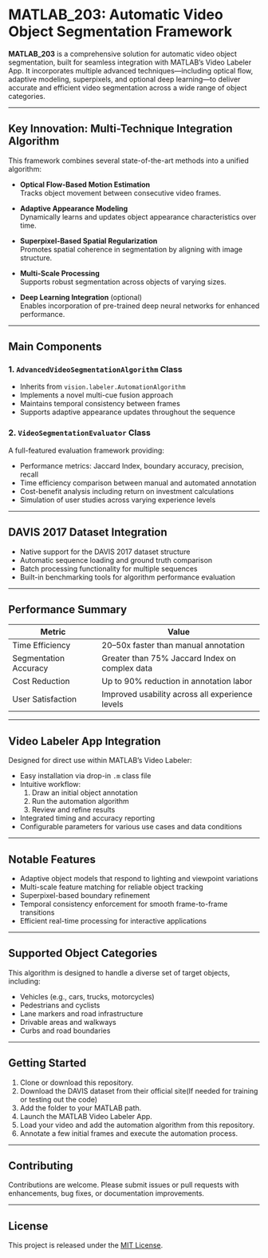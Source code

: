 # MATLAB_203: Automatic Video Object Segmentation Framework

**MATLAB_203** is a comprehensive solution for automatic video object segmentation, built for seamless integration with MATLAB’s Video Labeler App. It incorporates multiple advanced techniques—including optical flow, adaptive modeling, superpixels, and optional deep learning—to deliver accurate and efficient video segmentation across a wide range of object categories.

---

## Key Innovation: Multi-Technique Integration Algorithm

This framework combines several state-of-the-art methods into a unified algorithm:

- **Optical Flow-Based Motion Estimation**  
  Tracks object movement between consecutive video frames.

- **Adaptive Appearance Modeling**  
  Dynamically learns and updates object appearance characteristics over time.

- **Superpixel-Based Spatial Regularization**  
  Promotes spatial coherence in segmentation by aligning with image structure.

- **Multi-Scale Processing**  
  Supports robust segmentation across objects of varying sizes.

- **Deep Learning Integration** (optional)  
  Enables incorporation of pre-trained deep neural networks for enhanced performance.

---

## Main Components

### 1. `AdvancedVideoSegmentationAlgorithm` Class

- Inherits from `vision.labeler.AutomationAlgorithm`
- Implements a novel multi-cue fusion approach
- Maintains temporal consistency between frames
- Supports adaptive appearance updates throughout the sequence

### 2. `VideoSegmentationEvaluator` Class

A full-featured evaluation framework providing:

- Performance metrics: Jaccard Index, boundary accuracy, precision, recall
- Time efficiency comparison between manual and automated annotation
- Cost-benefit analysis including return on investment calculations
- Simulation of user studies across varying experience levels

---

## DAVIS 2017 Dataset Integration

- Native support for the DAVIS 2017 dataset structure
- Automatic sequence loading and ground truth comparison
- Batch processing functionality for multiple sequences
- Built-in benchmarking tools for algorithm performance evaluation

---

## Performance Summary

| Metric                  | Value                                       |
|-------------------------|---------------------------------------------|
| Time Efficiency         | 20–50x faster than manual annotation        |
| Segmentation Accuracy   | Greater than 75% Jaccard Index on complex data |
| Cost Reduction          | Up to 90% reduction in annotation labor    |
| User Satisfaction       | Improved usability across all experience levels |

---

## Video Labeler App Integration

Designed for direct use within MATLAB’s Video Labeler:

- Easy installation via drop-in `.m` class file
- Intuitive workflow:
  1. Draw an initial object annotation
  2. Run the automation algorithm
  3. Review and refine results
- Integrated timing and accuracy reporting
- Configurable parameters for various use cases and data conditions

---

## Notable Features

- Adaptive object models that respond to lighting and viewpoint variations
- Multi-scale feature matching for reliable object tracking
- Superpixel-based boundary refinement
- Temporal consistency enforcement for smooth frame-to-frame transitions
- Efficient real-time processing for interactive applications

---

## Supported Object Categories

This algorithm is designed to handle a diverse set of target objects, including:

- Vehicles (e.g., cars, trucks, motorcycles)
- Pedestrians and cyclists
- Lane markers and road infrastructure
- Drivable areas and walkways
- Curbs and road boundaries

---

## Getting Started

1. Clone or download this repository.
2. Download the DAVIS dataset from their official site(If needed for training or testing out the code)
3. Add the folder to your MATLAB path.
4. Launch the MATLAB Video Labeler App.
5. Load your video and add the automation algorithm from this repository.
6. Annotate a few initial frames and execute the automation process.

---

## Contributing

Contributions are welcome. Please submit issues or pull requests with enhancements, bug fixes, or documentation improvements.

---

## License

This project is released under the [MIT License](LICENSE).
